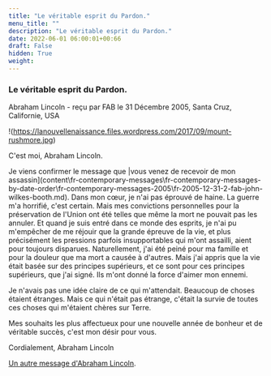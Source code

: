 ```yaml
---
title: "Le véritable esprit du Pardon."
menu_title: ""
description: "Le véritable esprit du Pardon."
date: 2022-06-01 06:00:01+00:66
draft: False
hidden: True
weight:
---
```

### Le véritable esprit du Pardon.

Abraham Lincoln - reçu par FAB le 31 Décembre 2005, Santa Cruz, Californie, USA

!(https://lanouvellenaissance.files.wordpress.com/2017/09/mount-rushmore.jpg)

C'est moi, Abraham Lincoln.

Je viens confirmer le message que |vous venez de recevoir de mon assassin](content\fr-contemporary-messages\fr-contemporary-messages-by-date-order\fr-contemporary-messages-2005\fr-2005-12-31-2-fab-john-wilkes-booth.md). Dans mon cœur, je n'ai pas éprouvé de haine. La guerre m'a horrifié, c'est certain. Mais mes convictions personnelles pour la préservation de l'Union ont été telles que même la mort ne pouvait pas les annuler. Et quand je suis entré dans ce monde des esprits, je n'ai pu m'empêcher de me réjouir que la grande épreuve de la vie, et plus précisément les pressions parfois insupportables qui m'ont assailli, aient pour toujours disparues. Naturellement, j'ai été peiné pour ma famille et pour la douleur que ma mort a causée à d'autres. Mais j'ai appris que la vie était basée sur des principes supérieurs, et ce sont pour ces principes supérieurs, que j'ai signé. Ils m'ont donné la force d'aimer mon ennemi.

Je n'avais pas une idée claire de ce qui m'attendait. Beaucoup de choses étaient étranges. Mais ce qui n'était pas étrange, c'était la survie de toutes ces choses qui m'étaient chères sur Terre.

Mes souhaits les plus affectueux pour une nouvelle année de bonheur et de véritable succès, c'est mon désir pour vous.

Cordialement, Abraham Lincoln

[Un autre message d'Abraham Lincoln](content\fr-james-padgett-messages\fr-padgett-messages-date-order\fr-padgett-messages-1916\fr-1916-1-5-2-jep-abraham-lincoln.md).



